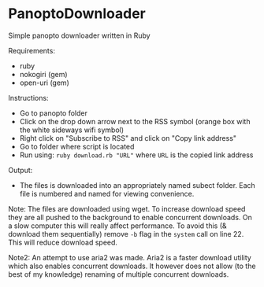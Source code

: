 # PanoptoDownloader
Simple panopto downloader written in Ruby

Requirements:
- ruby
- nokogiri (gem)
- open-uri (gem) 

Instructions:
- Go to panopto folder
- Click on the drop down arrow next to the RSS symbol (orange box with the white sideways wifi symbol)
- Right click on "Subscribe to RSS" and click on "Copy link address"
- Go to folder where script is located
- Run using: `ruby download.rb "URL"` where `URL` is the copied link address

Output: 
- The files is downloaded into an appropriately named subect folder. Each file is numbered and named for viewing convenience.

Note: 
The files are downloaded using wget. To increase download speed they are all pushed to the background to enable concurrent downloads. On a slow computer this will really affect performance. To avoid this (& download them sequentially) remove `-b` flag in the `system` call on line 22. This will reduce download speed. 

Note2:
An attempt to use aria2 was made. Aria2 is a faster download utility which also enables concurrent downloads. It however does not allow (to the best of my knowledge) renaming of multiple concurrent downloads. 
